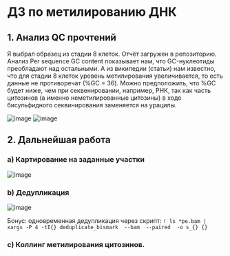 # ДЗ по метилированию ДНК
## 1. Анализ QC прочтений
Я выбрал образец из стадии 8 клеток. Отчёт загружен в репозиторию. Анализ Per sequence GC content показывает нам, что GC-нуклеотиды преобладают над остальными. А из википедии (статьи) нам известно, что для стадии 8 клеток уровень метилирования увеличивается, то есть данные не противоречат (%GC = 36). Можно предположить, что %GC будет ниже, чем при секвенировании, например, РНК, так как часть цитозинов (а именно неметилированные цитозины) в ходе бисульфидного секвинирования заменяется на урацилы.

![image](https://user-images.githubusercontent.com/93254228/154434313-2c740a8c-8627-49ba-8e35-6ea6d3550a09.png)
![image](https://user-images.githubusercontent.com/93254228/154434385-6a4bffd0-2b7b-46cf-ba67-12a8fcd320b4.png)

## 2. Дальнейшая работа
### a) Картирование на заданные участки

![image](https://user-images.githubusercontent.com/93254228/154446119-5f96a7a6-9bcb-4dad-b9fe-3fadf7f62b5a.png)

### b) Дедупликация

![image](https://user-images.githubusercontent.com/93254228/154454832-6e5a9775-0337-4617-9e0e-528f08b2f281.png)

Бонус: одновременная дедупликация через скрипт: `! ls *pe.bam | xargs -P 4 -tI{} deduplicate_bismark  --bam  --paired  -o s_{} {}`

### c) Коллинг метилирования цитозинов. 
